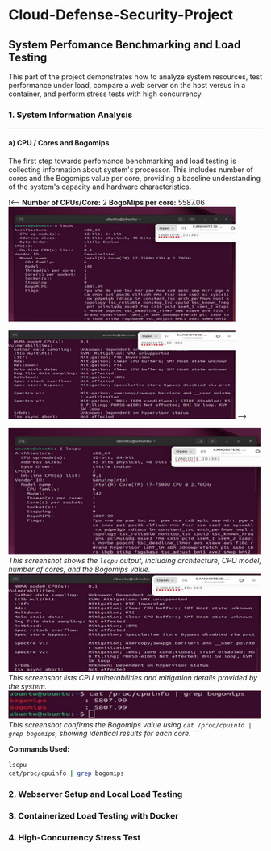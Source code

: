 # Cloud-Defense-Security-Project

## System Perfomance Benchmarking and Load Testing
This part of the project demonstrates how to analyze system resources, test performance under load, compare a web server on the host versus in a container, and perform stress tests with high concurrency.

### 1. System Information Analysis
--- 
#### a) CPU / Cores and Bogomips
The first step towards perfomance benchmarking and load testing is collecting information about system's processor. This includes number of cores and the Bogomips value per core, providing a baseline understanding of the system's capacity and hardware characteristics.

!<-- **Number of CPUs/Core:** 2   **BogoMips per core:** 5587.06  
<img src="images/CPU-Information(lscpu).png" alt="CPU Information" width="450"/>


<img src="images/CPU-vuln.png" alt="CPU Bogomips" width="450"/> -->


<img src="images/CPU-Information(lscpu).png" alt="CPU Info (lscpu)" width="500"/> *This screenshot shows the `lscpu` output, including architecture, CPU model, number of cores, and the Bogomips value.* <img src="images/CPU-vuln.png" alt="CPU Vulnerabilities" width="500"/> *This screenshot lists CPU vulnerabilities and mitigation details provided by the system.* <img src="images/CPU-Bogomips-verify.png" alt="Bogomips from /proc/cpuinfo" width="500"/> *This screenshot confirms the Bogomips value using `cat /proc/cpuinfo | grep bogomips`, showing identical results for each core.* ```

**Commands Used:**
```bash
lscpu
cat/proc/cpuinfo | grep bogomips

````




### 2. Webserver Setup and Local Load Testing

### 3. Containerized Load Testing with Docker

### 4. High-Concurrency Stress Test
